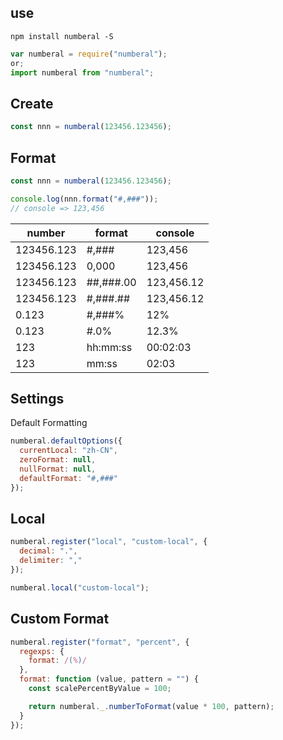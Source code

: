 ## use

```
npm install numberal -S
```

```js
var numberal = require("numberal");
or;
import numberal from "numberal";
```

## Create

```js
const nnn = numberal(123456.123456);
```

## Format

```js
const nnn = numberal(123456.123456);

console.log(nnn.format("#,###"));
// console => 123,456
```

| number     | format    | console    |
| ---------- | --------- | ---------- |
| 123456.123 | #,###     | 123,456    |
| 123456.123 | 0,000     | 123,456    |
| 123456.123 | ##,###.00 | 123,456.12 |
| 123456.123 | #,###.##  | 123,456.12 |
| 0.123      | #,###%    | 12%        |
| 0.123      | #.0%      | 12.3%      |
| 123        | hh:mm:ss  | 00:02:03   |
| 123        | mm:ss     | 02:03      |

## Settings

Default Formatting

```js
numberal.defaultOptions({
  currentLocal: "zh-CN",
  zeroFormat: null,
  nullFormat: null,
  defaultFormat: "#,###"
});
```

## Local

```js
numberal.register("local", "custom-local", {
  decimal: ".",
  delimiter: ","
});

numberal.local("custom-local");
```

## Custom Format

```js
numberal.register("format", "percent", {
  regexps: {
    format: /(%)/
  },
  format: function (value, pattern = "") {
    const scalePercentByValue = 100;

    return numberal._.numberToFormat(value * 100, pattern);
  }
});
```
